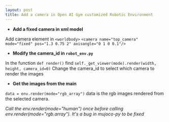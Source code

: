 ```yaml
---
layout: post
title: Add a camera in Open AI Gym customized Robotic Environment
---
```


- **Add a fixed camera in xml model**

Add camera element in ```<worldbody>```
```<camera name="top_camera" mode="fixed" pos="1.3 0.75 2" axisangle="0 1 0 0.1"/>```

- **Modify the camera_id in `robot_env.py`**

In the function `def render()` find ```self._get_viewer(mode).render(width, height, camera_id=0)```
Change the camera_id to select which camera to render the images

- **Get the images from the main**

```data = env.render(mode="rgb_array")```
data is the rgb images rendered from the selected camera.

*Call the env.render(mode="human") once before calling env.render(mode="rgb.array"). It's a bug in mujoco-py to be fixed*

